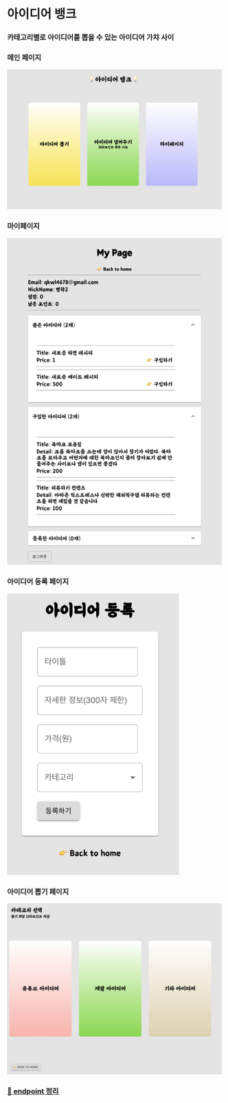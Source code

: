 # 아이디어 뱅크

### 카테고리별로 아이디어를 뽑을 수 있는 아이디어 가챠 사이

### 메인 페이지

<img src='./img/main.png' width='500px'>

### 마이페이지

<img src='./img/mypage.png' width='500px'>

### 아이디어 등록 페이지

<img src='./img/register.png' width='400px'>

### 아이디어 뽑기 페이지

<img src='./img/draw.png' width='500px'>

### [📄 endpoint 정리](https://app.gitbook.com/@ujin2021/s/ideabank/)
